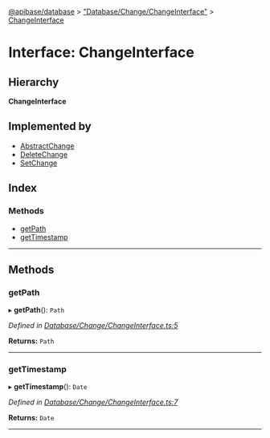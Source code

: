 [@apibase/database](../README.md) > ["Database/Change/ChangeInterface"](../modules/_database_change_changeinterface_.md) > [ChangeInterface](../interfaces/_database_change_changeinterface_.changeinterface.md)

# Interface: ChangeInterface

## Hierarchy

**ChangeInterface**

## Implemented by

* [AbstractChange](../classes/_database_change_abstractchange_.abstractchange.md)
* [DeleteChange](../classes/_database_change_deletechange_.deletechange.md)
* [SetChange](../classes/_database_change_setchange_.setchange.md)

## Index

### Methods

* [getPath](_database_change_changeinterface_.changeinterface.md#getpath)
* [getTimestamp](_database_change_changeinterface_.changeinterface.md#gettimestamp)

---

## Methods

<a id="getpath"></a>

###  getPath

▸ **getPath**(): `Path`

*Defined in [Database/Change/ChangeInterface.ts:5](https://github.com/chapterjason/APIBase/blob/c442522/packages/database/src/Database/Change/ChangeInterface.ts#L5)*

**Returns:** `Path`

___
<a id="gettimestamp"></a>

###  getTimestamp

▸ **getTimestamp**(): `Date`

*Defined in [Database/Change/ChangeInterface.ts:7](https://github.com/chapterjason/APIBase/blob/c442522/packages/database/src/Database/Change/ChangeInterface.ts#L7)*

**Returns:** `Date`

___

